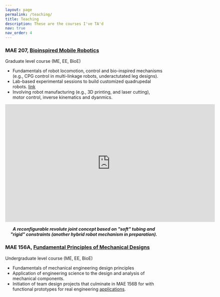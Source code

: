 ```yaml
---
layout: page
permalink: /teaching/
title: Teaching
description: These are the courses I've TA'd
nav: true
nav_order: 4
---
```


### MAE 207, [Bioinspired Mobile Robotics](http://gravishlab.ucsd.edu/teaching/)
Graduate level course (ME, EE, BioE)
- Fundamentals of robot locomotion, control and bio-inspired mechanisms (e.g., CPG control in multi-linkage robots, underactutated leg designs).
- Lab-based experimental sessions to build customized quadrupedal robots. [link](https://twitter.com/ucsdjacobs/status/1007075113735413760)
- Involving robot manufacturing (e.g., 3D printing, and laser cutting), motor control, inverse kinematics and dyanmics.


<p align="center">
<iframe width="672" height="378" src="https://www.youtube-nocookie.com/embed/xXe71Z6f-cs" title="YouTube video player" frameborder="0" allow="accelerometer; autoplay; clipboard-write; encrypted-media; gyroscope; picture-in-picture" allowfullscreen></iframe>
    </p>
    
<p align="center">
<em><b> A reconfigurable revolute joint concept based on "soft" tubing and "rigid" constraints (another hybrid robot mechanism in preparation). </b></em>
 </p>


### MAE 156A, [Fundamental Principles of Mechanical Designs](https://mae156a.eng.ucsd.edu/)
Undergraduate level course (ME, EE, BioE)
- Fundamentals of mechanical engineering design principles
- Application of engineering science to the design and analysis of mechanical components.
- Initiation of team design projects that culminate in MAE 156B for with functional prototypes for real engineering [applications](https://mae156b.eng.ucsd.edu/projects/projects-winter-2022). 
